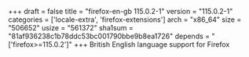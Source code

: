 +++
draft = false
title = "firefox-en-gb 115.0.2-1"
version = "115.0.2-1"
categories = ['locale-extra', 'firefox-extensions']
arch = "x86_64"
size = "506652"
usize = "561372"
sha1sum = "81af936238c1b78ddc53bc001790bbe9b8ea1726"
depends = "['firefox>=115.0.2']"
+++
British English language support for Firefox